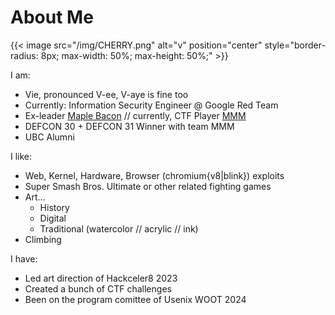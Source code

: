 # About Me

{{< image src="/img/CHERRY.png" alt="v" position="center" style="border-radius: 8px; max-width: 50%; max-height: 50%;" >}}

I am:
* Vie, pronounced V-ee, V-aye is fine too
* Currently: Information Security Engineer @ Google Red Team
* Ex-leader [Maple Bacon](https://ubcctf.github.io/) // currently, CTF Player [MMM](https://github.com/mmm-team)
* DEFCON 30 + DEFCON 31 Winner with team MMM
* UBC Alumni

I like:
* Web, Kernel, Hardware, Browser (chromium{v8|blink}) exploits
* Super Smash Bros. Ultimate or other related fighting games
* Art...
    * History
    * Digital
    * Traditional (watercolor // acrylic // ink)
* Climbing

I have:
* Led art direction of Hackceler8 2023
* Created a bunch of CTF challenges
* Been on the program comittee of Usenix WOOT 2024
